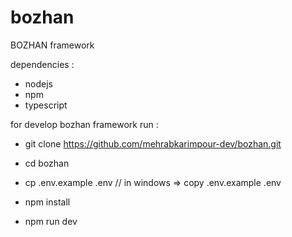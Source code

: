 # bozhan

BOZHAN framework

dependencies : 
- nodejs 
- npm
- typescript

for develop bozhan framework run :

- git clone  https://github.com/mehrabkarimpour-dev/bozhan.git

- cd bozhan

- cp .env.example .env   // in windows => copy .env.example .env

- npm install 

- npm run dev
